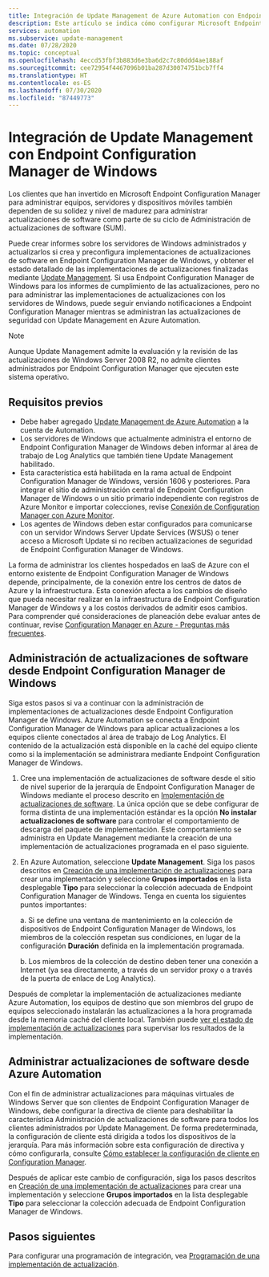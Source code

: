 ```yaml
---
title: Integración de Update Management de Azure Automation con Endpoint Configuration Manager de Windows
description: Este artículo se indica cómo configurar Microsoft Endpoint Configuration Manager con Update Management para implementar actualizaciones de software en clientes de administrador.
services: automation
ms.subservice: update-management
ms.date: 07/28/2020
ms.topic: conceptual
ms.openlocfilehash: 4eccd53fbf3b883d6e3ba6d2c7c80ddd4ae188af
ms.sourcegitcommit: cee72954f4467096b01ba287d30074751bcb7ff4
ms.translationtype: HT
ms.contentlocale: es-ES
ms.lasthandoff: 07/30/2020
ms.locfileid: "87449773"
---
```

# <a name="integrate-update-management-with-windows-endpoint-configuration-manager"></a>Integración de Update Management con Endpoint Configuration Manager de Windows

Los clientes que han invertido en Microsoft Endpoint Configuration Manager para administrar equipos, servidores y dispositivos móviles también dependen de su solidez y nivel de madurez para administrar actualizaciones de software como parte de su ciclo de Administración de actualizaciones de software (SUM).

Puede crear informes sobre los servidores de Windows administrados y actualizarlos si crea y preconfigura implementaciones de actualizaciones de software en Endpoint Configuration Manager de Windows, y obtener el estado detallado de las implementaciones de actualizaciones finalizadas mediante [Update Management](update-mgmt-overview.md). Si usa Endpoint Configuration Manager de Windows para los informes de cumplimiento de las actualizaciones, pero no para administrar las implementaciones de actualizaciones con los servidores de Windows, puede seguir enviando notificaciones a Endpoint Configuration Manager mientras se administran las actualizaciones de seguridad con Update Management en Azure Automation.

>[!NOTE]
>Aunque Update Management admite la evaluación y la revisión de las actualizaciones de Windows Server 2008 R2, no admite clientes administrados por Endpoint Configuration Manager que ejecuten este sistema operativo.

## <a name="prerequisites"></a>Requisitos previos

* Debe haber agregado [Update Management de Azure Automation](update-mgmt-overview.md) a la cuenta de Automation.
* Los servidores de Windows que actualmente administra el entorno de Endpoint Configuration Manager de Windows deben informar al área de trabajo de Log Analytics que también tiene Update Management habilitado.
* Esta característica está habilitada en la rama actual de Endpoint Configuration Manager de Windows, versión 1606 y posteriores. Para integrar el sitio de administración central de Endpoint Configuration Manager de Windows o un sitio primario independiente con registros de Azure Monitor e importar colecciones, revise [Conexión de Configuration Manager con Azure Monitor](../../azure-monitor/platform/collect-sccm.md).  
* Los agentes de Windows deben estar configurados para comunicarse con un servidor Windows Server Update Services (WSUS) o tener acceso a Microsoft Update si no reciben actualizaciones de seguridad de Endpoint Configuration Manager de Windows.

La forma de administrar los clientes hospedados en IaaS de Azure con el entorno existente de Endpoint Configuration Manager de Windows depende, principalmente, de la conexión entre los centros de datos de Azure y la infraestructura. Esta conexión afecta a los cambios de diseño que pueda necesitar realizar en la infraestructura de Endpoint Configuration Manager de Windows y a los costos derivados de admitir esos cambios. Para comprender qué consideraciones de planeación debe evaluar antes de continuar, revise [Configuration Manager en Azure - Preguntas más frecuentes](/configmgr/core/understand/configuration-manager-on-azure#networking).

## <a name="manage-software-updates-from-windows-endpoint-configuration-manager"></a>Administración de actualizaciones de software desde Endpoint Configuration Manager de Windows

Siga estos pasos si va a continuar con la administración de implementaciones de actualizaciones desde Endpoint Configuration Manager de Windows. Azure Automation se conecta a Endpoint Configuration Manager de Windows para aplicar actualizaciones a los equipos cliente conectados al área de trabajo de Log Analytics. El contenido de la actualización está disponible en la caché del equipo cliente como si la implementación se administrara mediante Endpoint Configuration Manager de Windows.

1. Cree una implementación de actualizaciones de software desde el sitio de nivel superior de la jerarquía de Endpoint Configuration Manager de Windows mediante el proceso descrito en [Implementación de actualizaciones de software](/configmgr/sum/deploy-use/deploy-software-updates). La única opción que se debe configurar de forma distinta de una implementación estándar es la opción **No instalar actualizaciones de software** para controlar el comportamiento de descarga del paquete de implementación. Este comportamiento se administra en Update Management mediante la creación de una implementación de actualizaciones programada en el paso siguiente.

2. En Azure Automation, seleccione **Update Management**. Siga los pasos descritos en [Creación de una implementación de actualizaciones](update-mgmt-deploy-updates.md#schedule-an-update-deployment) para crear una implementación y seleccione **Grupos importados** en la lista desplegable **Tipo** para seleccionar la colección adecuada de Endpoint Configuration Manager de Windows. Tenga en cuenta los siguientes puntos importantes:

    a. Si se define una ventana de mantenimiento en la colección de dispositivos de Endpoint Configuration Manager de Windows, los miembros de la colección respetan sus condiciones, en lugar de la configuración **Duración** definida en la implementación programada.

    b. Los miembros de la colección de destino deben tener una conexión a Internet (ya sea directamente, a través de un servidor proxy o a través de la puerta de enlace de Log Analytics).

Después de completar la implementación de actualizaciones mediante Azure Automation, los equipos de destino que son miembros del grupo de equipos seleccionado instalarán las actualizaciones a la hora programada desde la memoria caché del cliente local. También puede [ver el estado de implementación de actualizaciones](update-mgmt-deploy-updates.md#check-deployment-status) para supervisar los resultados de la implementación.

## <a name="manage-software-updates-from-azure-automation"></a>Administrar actualizaciones de software desde Azure Automation

Con el fin de administrar actualizaciones para máquinas virtuales de Windows Server que son clientes de Endpoint Configuration Manager de Windows, debe configurar la directiva de cliente para deshabilitar la característica Administración de actualizaciones de software para todos los clientes administrados por Update Management. De forma predeterminada, la configuración de cliente está dirigida a todos los dispositivos de la jerarquía. Para más información sobre esta configuración de directiva y cómo configurarla, consulte [Cómo establecer la configuración de cliente en Configuration Manager](/configmgr/core/clients/deploy/configure-client-settings).

Después de aplicar este cambio de configuración, siga los pasos descritos en [Creación de una implementación de actualizaciones](update-mgmt-deploy-updates.md#schedule-an-update-deployment) para crear una implementación y seleccione **Grupos importados** en la lista desplegable **Tipo** para seleccionar la colección adecuada de Endpoint Configuration Manager de Windows.

## <a name="next-steps"></a>Pasos siguientes

Para configurar una programación de integración, vea [Programación de una implementación de actualización](update-mgmt-deploy-updates.md#schedule-an-update-deployment).

